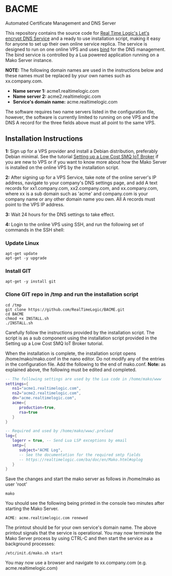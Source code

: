 # BACME
Automated Certificate Management and DNS Server

This repository contains the source code for [Real Time Logic's Let's encrypt DNS Service](https://acme.realtimelogic.com/) and a ready to use installation script, making it easy for anyone to set up their own online service replica. The service is designed to run on one online VPS and uses [bind](https://en.wikipedia.org/wiki/BIND) for the DNS management. The bind service is controlled by a Lua powered application running on a Mako Server instance.

**NOTE:** The following domain names are used in the instructions below and these names must be replaced by your own names such as xx.company.com.

* **Name server 1:** acme1.realtimelogic.com
* **Name server 2:** acme2.realtimelogic.com
* **Service's domain name:** acme.realtimelogic.com

The software requires two name servers listed in the configuration file, however, the software is currently limited to running on one VPS and the DNS A record for the three fields above must all point to the same VPS.

## Installation Instructions

**1:** Sign up for a VPS provider and install a Debian distribution, preferably Debian minimal. See the tutorial [Setting up a Low Cost SMQ IoT Broker](https://makoserver.net/articles/Setting-up-a-Low-Cost-SMQ-IoT-Broker) if you are new to VPS or if you want to know more about how the Mako Server is installed on the online VPS by the installation script.

**2:** After signing up for a VPS Service, take note of the online server's IP address, navigate to your company's DNS settings page, and add A text records for xx1.company.com, xx2.company.com, and xx.company.com, where xx is a sub domain such as 'acme' and company.com is your company name or any other domain name you own. All A records must point to the VPS IP address.

**3:** Wait 24 hours for the DNS settings to take effect.

**4:** Login to the online VPS using SSH, and run the following set of commands in the SSH shell:

### Update Linux
```console
apt-get update
apt-get -y upgrade
```

### Install GIT
```console
apt-get -y install git
```

### Clone GIT repo in /tmp and run the installation script
```console
cd /tmp
git clone https://github.com/RealTimeLogic/BACME.git
cd BACME
chmod +x INSTALL.sh
./INSTALL.sh
```

Carefully follow the instructions provided by the installation script. The script is as a sub component using the installation script provided in the Setting up a Low Cost SMQ IoT Broker tutorial.

When the installation is complete, the installation script opens /home/mako/mako.conf in the nano editor. Do not modify any of the entries in the configuration file. Add the following to the end of mako.conf. **Note:** as explained above, the following must be edited and completed.


```lua
-- The following settings are used by the Lua code in /home/mako/www
settings={
   ns1="acme1.realtimelogic.com",
   ns2="acme2.realtimelogic.com",
   dn="acme.realtimelogic.com",
   acme={
      production=true,
      rsa=true
   }
}

-- Required and used by /home/mako/www/.preload
log={
   logerr = true, -- Send Lua LSP exceptions by email
   smtp={
      subject="ACME Log",
      -- See the documentation for the required smtp fields
      -- https://realtimelogic.com/ba/doc/en/Mako.html#oplog
   }
}
```
Save the changes and start the mako server as follows in /home/mako as user 'root'

```console
mako
```
You should see the following being printed in the console two minutes after starting the Mako Server.

```console
ACME: acme.realtimelogic.com renewed
```
The printout should be for your own service's domain name. The above printout signals that the service is operational. You may now terminate the Mako Server process by using CTRL-C and then start the service as a background processes:

```console
/etc/init.d/mako.sh start
```

You may now use a browser and navigate to xx.company.com (e.g. acme.realtimelogic.com)
